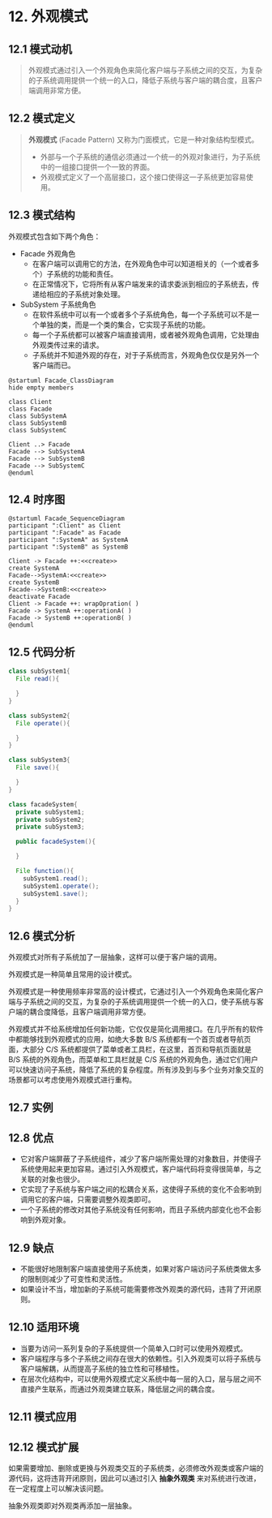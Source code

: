 # 12. 外观模式

## 12.1 模式动机

> 外观模式通过引入一个外观角色来简化客户端与子系统之间的交互，为复杂的子系统调用提供一个统一的入口，降低子系统与客户端的耦合度，且客户端调用非常方便。  

## 12.2 模式定义

> **外观模式** (Facade Pattern) 又称为门面模式，它是一种对象结构型模式。  
> 
> - 外部与一个子系统的通信必须通过一个统一的外观对象进行，为子系统中的一组接口提供一个一致的界面。  
> - 外观模式定义了一个高层接口，这个接口使得这一子系统更加容易使用。

## 12.3 模式结构

外观模式包含如下两个角色：  

- Facade 外观角色
  - 在客户端可以调用它的方法，在外观角色中可以知道相关的（一个或者多个）子系统的功能和责任。  
  - 在正常情况下，它将所有从客户端发来的请求委派到相应的子系统去，传递给相应的子系统对象处理。
- SubSystem 子系统角色
  - 在软件系统中可以有一个或者多个子系统角色，每一个子系统可以不是一个单独的类，而是一个类的集合，它实现子系统的功能。  
  - 每一个子系统都可以被客户端直接调用，或者被外观角色调用，它处理由外观类传过来的请求。  
  - 子系统并不知道外观的存在，对于子系统而言，外观角色仅仅是另外一个客户端而已。

```PlantUML
@startuml Facade_ClassDiagram
hide empty members

class Client
class Facade
class SubSystemA
class SubSystemB
class SubSystemC

Client ..> Facade
Facade --> SubSystemA
Facade --> SubSystemB
Facade --> SubSystemC
@enduml
```

## 12.4 时序图

```PlantUML
@startuml Facade_SequenceDiagram
participant ":Client" as Client
participant ":Facade" as Facade
participant ":SystemA" as SystemA
participant ":SystemB" as SystemB

Client -> Facade ++:<<create>>
create SystemA
Facade-->SystemA:<<create>>
create SystemB
Facade-->SystemB:<<create>>
deactivate Facade
Client -> Facade ++: wrapOpration( )
Facade -> SystemA ++:operationA( )
Facade -> SystemB ++:operationB( )
@enduml
```

## 12.5 代码分析

```Java
class subSystem1{
  File read(){

  }
}
```

```Java
class subSystem2{
  File operate(){

  }
}
```

```Java
class subSystem3{
  File save(){

  }
}
```

```Java
class facadeSystem{
  private subSystem1;
  private subSystem2;
  private subSystem3;

  public facadeSystem(){

  }

  File function(){
    subSystem1.read();
    subSystem1.operate();
    subSystem1.save();
  }
}
```

## 12.6 模式分析

外观模式对所有子系统加了一层抽象，这样可以便于客户端的调用。  

外观模式是一种简单且常用的设计模式。  

外观模式是一种使用频率非常高的设计模式，它通过引入一个外观角色来简化客户端与子系统之间的交互，为复杂的子系统调用提供一个统一的入口，使子系统与客户端的耦合度降低，且客户端调用非常方便。  

外观模式并不给系统增加任何新功能，它仅仅是简化调用接口。在几乎所有的软件中都能够找到外观模式的应用，如绝大多数 B/S 系统都有一个首页或者导航页面，大部分 C/S 系统都提供了菜单或者工具栏，在这里，首页和导航页面就是 B/S 系统的外观角色，而菜单和工具栏就是 C/S 系统的外观角色，通过它们用户可以快速访问子系统，降低了系统的复杂程度。所有涉及到与多个业务对象交互的场景都可以考虑使用外观模式进行重构。  

## 12.7 实例

## 12.8 优点

- 它对客户端屏蔽了子系统组件，减少了客户端所需处理的对象数目，并使得子系统使用起来更加容易。通过引入外观模式，客户端代码将变得很简单，与之关联的对象也很少。  
- 它实现了子系统与客户端之间的松耦合关系，这使得子系统的变化不会影响到调用它的客户端，只需要调整外观类即可。  
- 一个子系统的修改对其他子系统没有任何影响，而且子系统内部变化也不会影响到外观对象。  

## 12.9 缺点

- 不能很好地限制客户端直接使用子系统类，如果对客户端访问子系统类做太多的限制则减少了可变性和灵活性。  
- 如果设计不当，增加新的子系统可能需要修改外观类的源代码，违背了开闭原则。  

## 12.10 适用环境

- 当要为访问一系列复杂的子系统提供一个简单入口时可以使用外观模式。  
- 客户端程序与多个子系统之间存在很大的依赖性。引入外观类可以将子系统与客户端解耦，从而提高子系统的独立性和可移植性。  
- 在层次化结构中，可以使用外观模式定义系统中每一层的入口，层与层之间不直接产生联系，而通过外观类建立联系，降低层之间的耦合度。  

## 12.11 模式应用

## 12.12 模式扩展

如果需要增加、删除或更换与外观类交互的子系统类，必须修改外观类或客户端的源代码，这将违背开闭原则，因此可以通过引入 **抽象外观类** 来对系统进行改进，在一定程度上可以解决该问题。  

抽象外观类即对外观类再添加一层抽象。  
